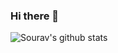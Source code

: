 ### Hi there 👋

<!--
**SOURAV-ROY/SOURAV-ROY** is a ✨ _special_ ✨ repository because its `README.md` (this file) appears on your GitHub profile.

Here are some ideas to get you started:

- 🔭 I’m currently working on ...
- 🌱 I’m currently learning ...
- 👯 I’m looking to collaborate on ...
- 🤔 I’m looking for help with ...
- 💬 Ask me about ...
- 📫 How to reach me: ...
- 😄 Pronouns: ...
- ⚡ Fun fact: ...
-->
![Sourav's github stats](https://github-readme-stats.vercel.app/api?username=SOURAV-ROY&show_icons=true&theme=merko)
